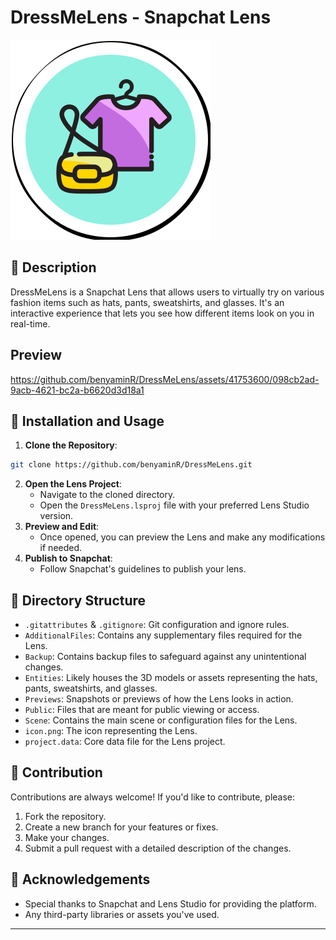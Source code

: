 
# DressMeLens - Snapchat Lens

![DressMeLens Icon](./icon.png)

## 📖 Description

DressMeLens is a Snapchat Lens that allows users to virtually try on various fashion items such as hats, pants, sweatshirts, and glasses. It's an interactive experience that lets you see how different items look on you in real-time.

## Preview

https://github.com/benyaminR/DressMeLens/assets/41753600/098cb2ad-9acb-4621-bc2a-b6620d3d18a1

## 🔧 Installation and Usage

1. **Clone the Repository**: 
```bash
git clone https://github.com/benyaminR/DressMeLens.git
```
2. **Open the Lens Project**: 
   - Navigate to the cloned directory.
   - Open the `DressMeLens.lsproj` file with your preferred Lens Studio version.
3. **Preview and Edit**: 
   - Once opened, you can preview the Lens and make any modifications if needed.
4. **Publish to Snapchat**: 
   - Follow Snapchat's guidelines to publish your lens.

## 📂 Directory Structure

- `.gitattributes` & `.gitignore`: Git configuration and ignore rules.
- `AdditionalFiles`: Contains any supplementary files required for the Lens.
- `Backup`: Contains backup files to safeguard against any unintentional changes.
- `Entities`: Likely houses the 3D models or assets representing the hats, pants, sweatshirts, and glasses.
- `Previews`: Snapshots or previews of how the Lens looks in action.
- `Public`: Files that are meant for public viewing or access.
- `Scene`: Contains the main scene or configuration files for the Lens.
- `icon.png`: The icon representing the Lens.
- `project.data`: Core data file for the Lens project.

## 🤝 Contribution

Contributions are always welcome! If you'd like to contribute, please:

1. Fork the repository.
2. Create a new branch for your features or fixes.
3. Make your changes.
4. Submit a pull request with a detailed description of the changes.


## 🙏 Acknowledgements

- Special thanks to Snapchat and Lens Studio for providing the platform.
- Any third-party libraries or assets you've used.
---
